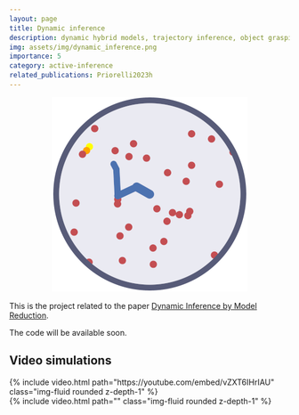 ```yaml
---
layout: page
title: Dynamic inference
description: dynamic hybrid models, trajectory inference, object grasping
img: assets/img/dynamic_inference.png
importance: 5
category: active-inference
related_publications: Priorelli2023h
---
```


<p align="center">
  <img src="/assets/img/dynamic_inference.png">
</p>

This is the project related to the paper [Dynamic Inference by Model Reduction](https://www.biorxiv.org/content/10.1101/2023.09.10.557043.abstract).

The code will be available soon.

## Video simulations

<div class="row mt-3">
    <div class="col-sm mt-3 mt-md-0">
        {% include video.html path="https://youtube.com/embed/vZXT6IHrIAU" class="img-fluid rounded z-depth-1" %}
    </div>
    <div class="col-sm mt-3 mt-md-0">
        {% include video.html path="" class="img-fluid rounded z-depth-1" %}
    </div>
</div>
<div class="caption">
</div>

